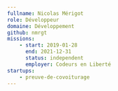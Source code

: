 ```yaml
---
fullname: Nicolas Mérigot
role: Développeur
domaine: Développement
github: nmrgt
missions:
    - start: 2019-01-28
      end: 2021-12-31
      status: independent
      employer: Codeurs en Liberté
startups:
    - preuve-de-covoiturage
---
```

